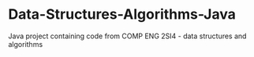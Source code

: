 # Data-Structures-Algorithms-Java
Java project containing code from COMP ENG 2SI4 - data structures and algorithms
